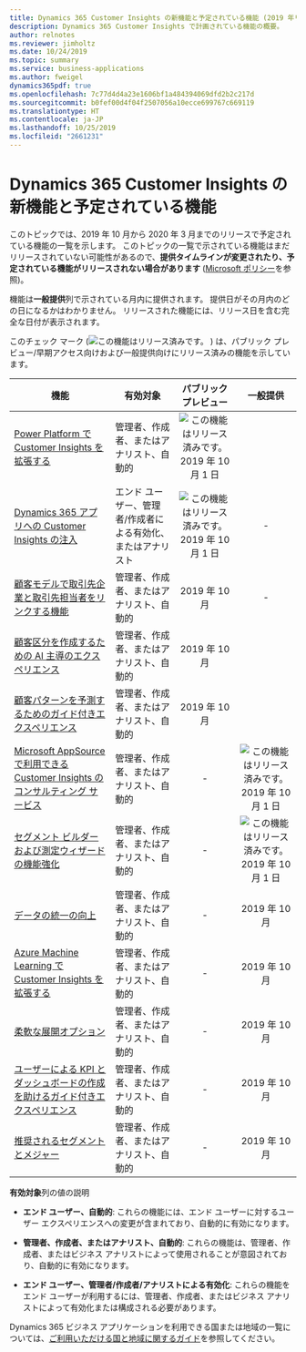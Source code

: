 ```yaml
---
title: Dynamics 365 Customer Insights の新機能と予定されている機能 (2019 年リリース ウェーブ 2)
description: Dynamics 365 Customer Insights で計画されている機能の概要。
author: relnotes
ms.reviewer: jimholtz
ms.date: 10/24/2019
ms.topic: summary
ms.service: business-applications
ms.author: fweigel
dynamics365pdf: true
ms.openlocfilehash: 7c77d4d4a23e1606bf1a484394069dfd2b2c217d
ms.sourcegitcommit: b0fef00d4f04f2507056a10ecce699767c669119
ms.translationtype: HT
ms.contentlocale: ja-JP
ms.lasthandoff: 10/25/2019
ms.locfileid: "2661231"
---
```

# <a name="whats-new-and-planned-for-dynamics-365-customer-insights"></a>Dynamics 365 Customer Insights の新機能と予定されている機能

このトピックでは、2019 年 10 月から 2020 年 3 月までのリリースで予定されている機能の一覧を示します。 このトピックの一覧で示されている機能はまだリリースされていない可能性があるので、**提供タイムラインが変更されたり、予定されている機能がリリースされない場合があります** ([Microsoft ポリシー](https://go.microsoft.com/fwlink/p/?linkid=2007332)を参照)。

機能は**一般提供**列で示されている月内に提供されます。 提供日がその月内のどの日になるかはわかりません。 リリースされた機能には、リリース日を含む完全な日付が表示されます。

このチェック マーク (![この機能はリリース済みです。](/dynamics365-release-plan/media/green-checkmark.png "この機能はリリース済みです。") ) は、パブリック プレビュー/早期アクセス向けおよび一般提供向けにリリース済みの機能を示しています。

| 機能    | 有効対象    |  パブリック プレビュー |  一般提供 | 
| ---------- |---------------- | :---------------: |:--------------: |
| [Power Platform で Customer Insights を拡張する](extending-customer-insights-power-platform.md) | 管理者、作成者、またはアナリスト、自動的| ![この機能はリリース済みです。](/dynamics365-release-plan/media/green-checkmark.png "この機能はリリース済みです。") 2019 年 10 月 1 日| | 
| [Dynamics 365 アプリへの Customer Insights の注入](infusing-customer-insights-into-dynamics-365-customer-engagement.md) | エンド ユーザー、管理者/作成者による有効化、またはアナリスト| ![この機能はリリース済みです。](/dynamics365-release-plan/media/green-checkmark.png "この機能はリリース済みです。") 2019 年 10 月 1 日|- | 
| [顧客モデルで取引先企業と取引先担当者をリンクする機能](ability-link-accounts-contacts-customer-model.md) | 管理者、作成者、またはアナリスト、自動的| 2019 年 10 月|- | 
| [顧客区分を作成するための AI 主導のエクスペリエンス](ai-driven-experience-create-customer-segments.md) | 管理者、作成者、またはアナリスト、自動的| 2019 年 10 月| | 
| [顧客パターンを予測するためのガイド付きエクスペリエンス](guided-experience-predict-customer-patterns.md) | 管理者、作成者、またはアナリスト、自動的| 2019 年 10 月| | 
| [Microsoft AppSource で利用できる Customer Insights のコンサルティング サービス](customer-insights-consulting-services-appsource.md) | 管理者、作成者、またはアナリスト、自動的| -|![この機能はリリース済みです。](/dynamics365-release-plan/media/green-checkmark.png "この機能はリリース済みです。") 2019 年 10 月 1 日 | 
| [セグメント ビルダーおよび測定ウィザードの機能強化](segment-builder-measures-wizard-enhancements.md) | 管理者、作成者、またはアナリスト、自動的| -|![この機能はリリース済みです。](/dynamics365-release-plan/media/green-checkmark.png "この機能はリリース済みです。") 2019 年 10 月 1 日 | 
| [データの統一の向上](data-unification-improvements.md) | 管理者、作成者、またはアナリスト、自動的| -|2019 年 10 月 | 
| [Azure Machine Learning で Customer Insights を拡張する](extend-customer-insights-azure-ml.md) | 管理者、作成者、またはアナリスト、自動的| -|2019 年 10 月 | 
| [柔軟な展開オプション](flexible-deployment-options.md) | 管理者、作成者、またはアナリスト、自動的| -|2019 年 10 月 | 
| [ユーザーによる KPI とダッシュボードの作成を助けるガイド付きエクスペリエンス](guided-experience-helps-users-create-kpis-dashboards.md) | 管理者、作成者、またはアナリスト、自動的| -|2019 年 10 月 | 
| [推奨されるセグメントとメジャー](recommended-segments-measures.md) | 管理者、作成者、またはアナリスト、自動的| -|2019 年 10 月 | 

**有効対象**列の値の説明

- **エンド ユーザー、自動的**: これらの機能には、エンド ユーザーに対するユーザー エクスペリエンスへの変更が含まれており、自動的に有効になります。

- **管理者、作成者、またはアナリスト、自動的**: これらの機能は、管理者、作成者、またはビジネス アナリストによって使用されることが意図されており、自動的に有効になります。

- **エンド ユーザー、管理者/作成者/アナリストによる有効化**: これらの機能をエンド ユーザーが利用するには、管理者、作成者、またはビジネス アナリストによって有効化または構成される必要があります。


Dynamics 365 ビジネス アプリケーションを利用できる国または地域の一覧については、[ご利用いただける国と地域に関するガイド](https://aka.ms/dynamics_365_international_availability_deck)を参照してください。 
